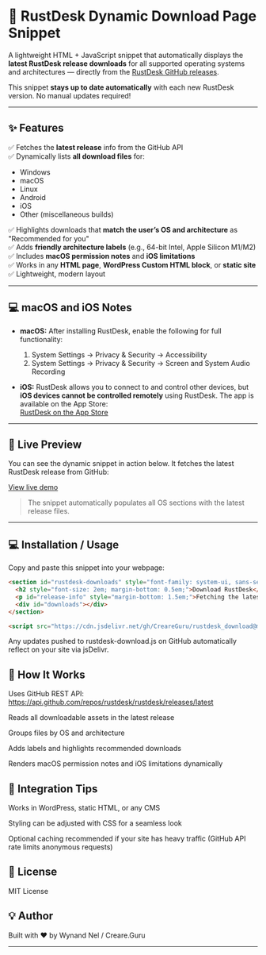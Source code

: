 # 🦀 RustDesk Dynamic Download Page Snippet

A lightweight HTML + JavaScript snippet that automatically displays the **latest RustDesk release downloads** for all supported operating systems and architectures — directly from the [RustDesk GitHub releases](https://github.com/rustdesk/rustdesk/releases).

This snippet **stays up to date automatically** with each new RustDesk version. No manual updates required!  

---

## ✨ Features

✅ Fetches the **latest release** info from the GitHub API  
✅ Dynamically lists **all download files** for:

- Windows  
- macOS  
- Linux  
- Android  
- iOS  
- Other (miscellaneous builds)  

✅ Highlights downloads that **match the user’s OS and architecture** as "Recommended for you"  
✅ Adds **friendly architecture labels** (e.g., 64-bit Intel, Apple Silicon M1/M2)  
✅ Includes **macOS permission notes** and **iOS limitations**  
✅ Works in any **HTML page**, **WordPress Custom HTML block**, or **static site**  
✅ Lightweight, modern layout  

---

## 💻 macOS and iOS Notes

- **macOS:** After installing RustDesk, enable the following for full functionality:
  1. System Settings → Privacy & Security → Accessibility  
  2. System Settings → Privacy & Security → Screen and System Audio Recording  

- **iOS:** RustDesk allows you to connect to and control other devices, but **iOS devices cannot be controlled remotely** using RustDesk. The app is available on the App Store:  
[RustDesk on the App Store](https://apps.apple.com/us/app/rustdesk-remote-desktop/id1581225015)  

---

## 🧩 Live Preview

You can see the dynamic snippet in action below. It fetches the latest RustDesk release from GitHub:

[View live demo](https://CreareGuru.github.io/rustdesk_download/demo.html)


> The snippet automatically populates all OS sections with the latest release files.

---

## 💻 Installation / Usage

Copy and paste this snippet into your webpage:

```html
<section id="rustdesk-downloads" style="font-family: system-ui, sans-serif; max-width: 800px; margin: 40px auto; padding: 20px;">
  <h2 style="font-size: 2em; margin-bottom: 0.5em;">Download RustDesk</h2>
  <p id="release-info" style="margin-bottom: 1.5em;">Fetching the latest release...</p>
  <div id="downloads"></div>
</section>

<script src="https://cdn.jsdelivr.net/gh/CreareGuru/rustdesk_download@main/rustdesk-download.js"></script>
```
Any updates pushed to rustdesk-download.js on GitHub automatically reflect on your site via jsDelivr.

## 🧠 How It Works

Uses GitHub REST API:
https://api.github.com/repos/rustdesk/rustdesk/releases/latest

Reads all downloadable assets in the latest release

Groups files by OS and architecture

Adds labels and highlights recommended downloads

Renders macOS permission notes and iOS limitations dynamically

## 🧱 Integration Tips

Works in WordPress, static HTML, or any CMS

Styling can be adjusted with CSS for a seamless look

Optional caching recommended if your site has heavy traffic (GitHub API rate limits anonymous requests)

## 📜 License

MIT License

## 💡 Author

Built with ❤️ by Wynand Nel / Creare.Guru


---
